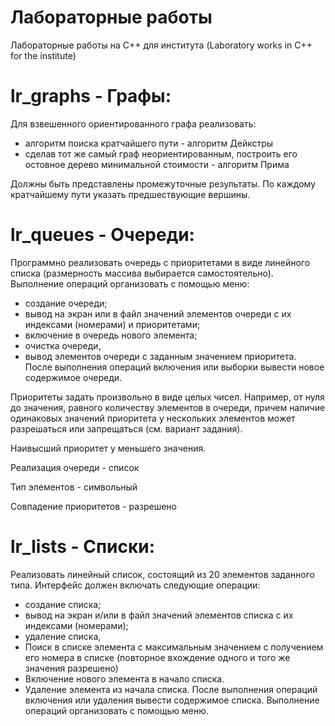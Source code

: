 # Лабораторные работы
Лабораторные работы на C++ для института (Laboratory works in C++ for the institute)

# lr_graphs - Графы:

Для взвешенного ориентированного графа реализовать:
- алгоритм поиска кратчайшего пути - алгоритм Дейкстры
- сделав тот же самый граф неориентированным, построить его остовное дерево минимальной стоимости - алгоритм Прима

Должны быть представлены промежуточные результаты.
По каждому кратчайшему пути указать предшествующие вершины.


# lr_queues - Очереди:
Программно реализовать очередь с приоритетами в виде линейного списка (размерность массива выбирается самостоятельно).
Выполнение операций организовать с помощью меню:
- создание очереди;
- вывод на экран или в файл значений элементов очереди с их индексами (номерами) и   приоритетами;
- включение в очередь нового элемента;
- очистка очереди, 
- вывод элементов очереди с заданным значением приоритета.
После выполнения операций включения или выборки вывести новое содержимое очереди. 

Приоритеты задать произвольно в виде целых чисел. Например, от нуля до значения, равного количеству элементов в очереди, причем наличие одинаковых значений приоритета у нескольких элементов может разрешаться или запрещаться (см. вариант задания).

Наивысший приоритет у меньшего значения.

Реализация очереди - список

Тип элементов - символьный

Совпадение приоритетов - разрешено



# lr_lists - Списки:
Реализовать линейный список, состоящий из 20 элементов заданного типа. Интерфейс должен включать следующие операции:
- создание списка;
- вывод на экран и/или в файл значений элементов списка с их индексами (номерами);
- удаление списка,
- Поиск в списке элемента с максимальным значением с получением его номера в списке (повторное вхождение одного и того же значения разрешено)
- Включение нового элемента в начало списка.
- Удаление элемента из начала списка.
После выполнения операций включения или удаления вывести содержимое списка. Выполнение операций организовать с помощью меню.



